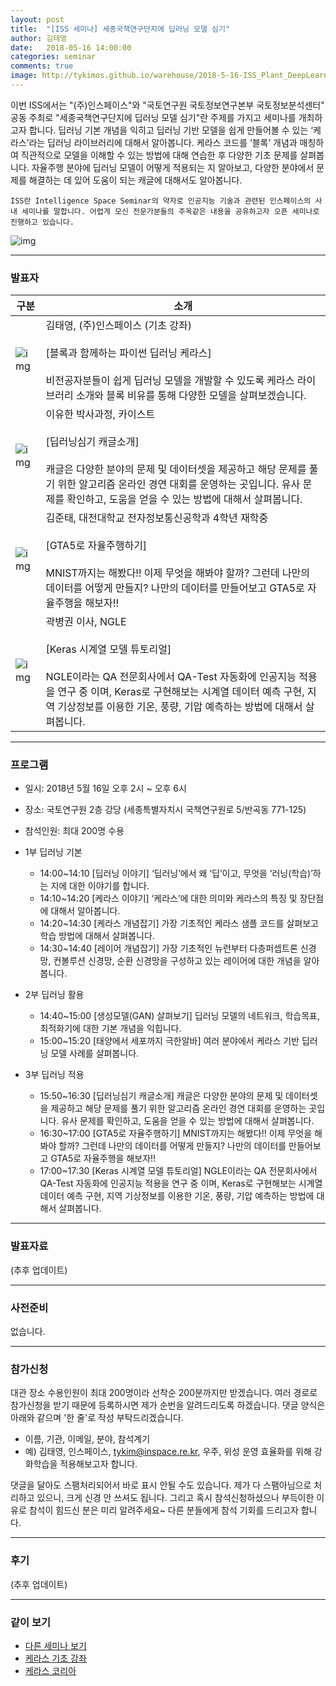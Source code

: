 ```yaml
---
layout: post
title:  "[ISS 세미나] 세종국책연구단지에 딥러닝 모델 심기"
author: 김태영
date:   2018-05-16 14:00:00
categories: seminar
comments: true
image: http://tykimos.github.io/warehouse/2018-5-16-ISS_Plant_DeepLearning_Model_in_SNRC_title.png
---
```

이번 ISS에서는 "(주)인스페이스"와 "국토연구원 국토정보연구본부 국토정보분석센터" 공동 주최로 "세종국책연구단지에 딥러닝 모델 심기"란 주제를 가지고 세미나를 개최하고자 합니다. 딥러닝 기본 개념을 익히고 딥러닝 기반 모델을 쉽게 만들어볼 수 있는 ‘케라스’라는 딥러닝 라이브러리에 대해서 알아봅니다. 케라스 코드를 ‘블록’ 개념과 매칭하여 직관적으로 모델을 이해할 수 있는 방법에 대해 연습한 후 다양한 기초 문제를 살펴봅니다. 자율주행 분야에 딥러닝 모델이 어떻게 적용되는 지 알아보고, 다양한 분야에서 문제를 해결하는 데 있어 도움이 되는 캐글에 대해서도 알아봅니다.

    ISS란 Intelligence Space Seminar의 약자로 인공지능 기술과 관련된 인스페이스의 사내 세미나를 말합니다. 어렵게 모신 전문가분들의 주옥같은 내용을 공유하고자 오픈 세미나로 진행하고 있습니다.
    
![img](http://tykimos.github.io/warehouse/2018-5-16-ISS_Plant_DeepLearning_Model_in_SNRC_title.png)

---
### 발표자

|구분|소개|
|-|-|
|![img](http://tykimos.github.io/warehouse/2018-3-19-ISS_Python_Deep_Learning_Keras_with_Blocks_tykimos.jpg)|김태영, (주)인스페이스 (기초 강좌)<br><br>[블록과 함께하는 파이썬 딥러닝 케라스]<br><br>비전공자분들이 쉽게 딥러닝 모델을 개발할 수 있도록 케라스 라이브러리 소개와 블록 비유를 통해 다양한 모델을 살펴보겠습니다.|
|![img](http://tykimos.github.io/warehouse/2018-5-16-ISS_Plant_DeepLearning_Model_in_SNRC_lyh.jpg)|이유한 박사과정, 카이스트<br><br>[딥러닝심기 캐글소개]<br><br>캐글은 다양한 분야의 문제 및 데이터셋을 제공하고 해당 문제를 풀기 위한 알고리즘 온라인 경연 대회를 운영하는 곳입니다. 유사 문제를 확인하고, 도움을 얻을 수 있는 방법에 대해서 살펴봅니다.|
|![img](http://tykimos.github.io/warehouse/2018-5-16-ISS_Plant_DeepLearning_Model_in_SNRC_kjt.jpg)|김준태, 대전대학교 전자정보통신공학과 4학년 재학중<br><br>[GTA5로 자율주행하기]<br><br>MNIST까지는 해봤다!! 이제 무엇을 해봐야 할까? 그런데 나만의 데이터를 어떻게 만들지? 나만의 데이터를 만들어보고 GTA5로 자율주행을 해보자!!|
|![img](http://tykimos.github.io/warehouse/2018-5-16-ISS_Plant_DeepLearning_Model_in_SNRC_kbk.jpg)|곽병권 이사, NGLE<br><br>[Keras 시계열 모델 튜토리얼]<br><br>NGLE이라는 QA 전문회사에서 QA-Test 자동화에 인공지능 적용을 연구 중 이며, Keras로 구현해보는 시계열 데이터 예측 구현, 지역 기상정보를 이용한 기온, 풍량, 기압 예측하는 방법에 대해서 살펴봅니다.|

---
### 프로그램

* 일시: 2018년 5월 16일 오후 2시 ~ 오후 6시
* 장소: 국토연구원 2층 강당 (세종특별자치시 국책연구원로 5/반곡동 771-125)
* 참석인원: 최대 200명 수용
* 1부 딥러닝 기본
    * 14:00~14:10 [딥러닝 이야기] ‘딥러닝’에서 왜 ‘딥’이고, 무엇을 ‘러닝(학습)’하는 지에 대한 이야기를 합니다.
    * 14:10~14:20 [케라스 이야기] ‘케라스’에 대한 의미와 케라스의 특징 및 장단점에 대해서 알아봅니다.
    * 14:20~14:30 [케라스 개념잡기] 가장 기초적인 케라스 샘플 코드를 살펴보고 학습 방법에 대해서 살펴봅니다.
    * 14:30~14:40 [레이어 개념잡기] 가장 기초적인 뉴런부터 다층퍼셉트론 신경망, 컨볼루션 신경망, 순환 신경망을 구성하고 있는 레이어에 대한 개념을 알아봅니다.
    
* 2부 딥러닝 활용
    * 14:40~15:00 [생성모델(GAN) 살펴보기] 딥러닝 모델의 네트워크, 학습목표, 최적화기에 대한 기본 개념을 익힙니다.
    * 15:00~15:20 [태양에서 세포까지 극한알바] 여러 분야에서 케라스 기반 딥러닝 모델 사례를 살펴봅니다.

* 3부 딥러닝 적용
    * 15:50~16:30 [딥러닝심기 캐글소개] 캐글은 다양한 분야의 문제 및 데이터셋을 제공하고 해당 문제를 풀기 위한 알고리즘 온라인 경연 대회를 운영하는 곳입니다. 유사 문제를 확인하고, 도움을 얻을 수 있는 방법에 대해서 살펴봅니다.
    * 16:30~17:00 [GTA5로 자율주행하기] MNIST까지는 해봤다!! 이제 무엇을 해봐야 할까? 그런데 나만의 데이터를 어떻게 만들지? 나만의 데이터를 만들어보고 GTA5로 자율주행을 해보자!!
    * 17:00~17:30 [Keras 시계열 모델 튜토리얼] NGLE이라는 QA 전문회사에서 QA-Test 자동화에 인공지능 적용을 연구 중 이며, Keras로 구현해보는 시계열 데이터 예측 구현, 지역 기상정보를 이용한 기온, 풍량, 기압 예측하는 방법에 대해서 살펴봅니다.

---
### 발표자료

(추후 업데이트)

---
### 사전준비

없습니다.

---

### 참가신청

대관 장소 수용인원이 최대 200명이라 선착순 200분까지만 받겠습니다. 여러 경로로 참가신청을 받기 때문에 등록하시면 제가 순번을 알려드리도록 하겠습니다. 댓글 양식은 아래와 같으며 '한 줄'로 작성 부탁드리겠습니다. 

* 이름, 기관, 이메일, 분야, 참석계기
* 예) 김태영, 인스페이스, tykim@inspace.re.kr, 우주, 위성 운영 효율화를 위해 강화학습을 적용해보고자 합니다.

댓글을 달아도 스팸처리되어서 바로 표시 안될 수도 있습니다. 제가 다 스팸아님으로 처리하고 있으니, 크게 신경 안 쓰셔도 됩니다. 그리고 혹시 참석신청하셨으나 부득이한 이유로 참석이 힘드신 분은 미리 알려주세요~ 다른 분들에게 참석 기회를 드리고자 합니다.

---

### 후기

(추후 업데이트)

---

### 같이 보기

* [다른 세미나 보기](https://tykimos.github.io/seminar/)
* [케라스 기초 강좌](https://tykimos.github.io/lecture/)
* [케라스 코리아](https://www.facebook.com/groups/KerasKorea/)
